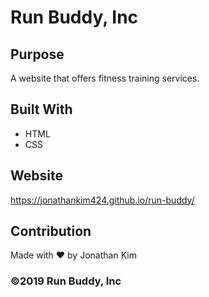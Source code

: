 # Run Buddy, Inc

## Purpose
A website that offers fitness training services.

## Built With
* HTML
* CSS

## Website
https://jonathankim424.github.io/run-buddy/

## Contribution
Made with ❤️ by Jonathan Kim

### ©️2019 Run Buddy, Inc
